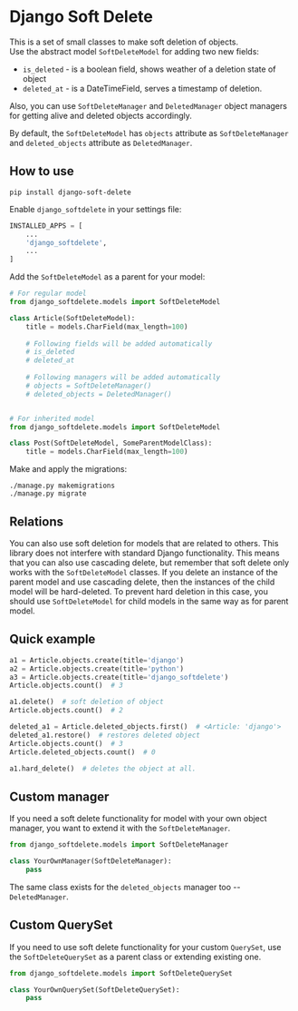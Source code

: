 # Django Soft Delete

This is a set of small classes to make soft deletion of objects.  
Use the abstract model `SoftDeleteModel` for adding two new fields:
- `is_deleted` - is a boolean field, shows weather of a deletion state of object
- `deleted_at` - is a DateTimeField, serves a timestamp of deletion.

Also, you can use `SoftDeleteManager` and `DeletedManager` object managers for getting
alive and deleted objects accordingly.

By default, the `SoftDeleteModel` has `objects` attribute as `SoftDeleteManager` and
`deleted_objects` attribute as `DeletedManager`.

## How to use

```
pip install django-soft-delete
```

Enable `django_softdelete` in your settings file:

```python
INSTALLED_APPS = [
    ...
    'django_softdelete',
    ...
]
```

Add the `SoftDeleteModel` as a parent for your model:

```python
# For regular model
from django_softdelete.models import SoftDeleteModel

class Article(SoftDeleteModel):
    title = models.CharField(max_length=100)
    
    # Following fields will be added automatically
    # is_deleted
    # deleted_at
    
    # Following managers will be added automatically
    # objects = SoftDeleteManager()
    # deleted_objects = DeletedManager()


# For inherited model
from django_softdelete.models import SoftDeleteModel

class Post(SoftDeleteModel, SomeParentModelClass):
    title = models.CharField(max_length=100)
```

Make and apply the migrations:
```
./manage.py makemigrations
./manage.py migrate
```

## Relations

You can also use soft deletion for models that are related to others. This library does not interfere with standard Django functionality. This means that you can also use cascading delete, but remember that soft delete only works with the `SoftDeleteModel` classes. If you delete an instance of the parent model and use cascading delete, then the instances of the child model will be hard-deleted. To prevent hard deletion in this case, you should use `SoftDeleteModel` for child models in the same way as for parent model. 

## Quick example

```python
a1 = Article.objects.create(title='django')
a2 = Article.objects.create(title='python')
a3 = Article.objects.create(title='django_softdelete')
Article.objects.count()  # 3

a1.delete()  # soft deletion of object
Article.objects.count()  # 2

deleted_a1 = Article.deleted_objects.first()  # <Article: 'django'>
deleted_a1.restore()  # restores deleted object
Article.objects.count()  # 3
Article.deleted_objects.count()  # 0

a1.hard_delete()  # deletes the object at all.

```

## Custom manager

If you need a soft delete functionality for model with your own object manager,
you want to extend it with the `SoftDeleteManager`.

```python
from django_softdelete.models import SoftDeleteManager

class YourOwnManager(SoftDeleteManager):
    pass
```

The same class exists for the `deleted_objects` manager too -- `DeletedManager`.

## Custom QuerySet

If you need to use soft delete functionality for your custom `QuerySet`, use the 
`SoftDeleteQuerySet` as a parent class or extending existing one.

```python
from django_softdelete.models import SoftDeleteQuerySet

class YourOwnQuerySet(SoftDeleteQuerySet):
    pass
```
